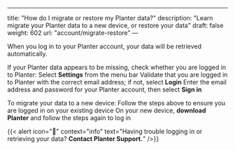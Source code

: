---
title: "How do I migrate or restore my Planter data?"
description: "Learn migrate your Planter data to a new device, or restore your data"
draft: false
weight: 602
url: "account/migrate-restore”
—

When you log in to your Planter account, your data will be retrieved automatically.

If your Planter data appears to be missing, check whether you are logged in to Planter:
Select **Settings** from the menu bar
Validate that you are logged in to Planter with the correct email address; if not, select **Login**
Enter the email address and password for your Planter account, then select **Sign in**

To migrate your data to a new device:
Follow the steps above to ensure you are logged in on your existing device
On your new device, **download Planter** and follow the steps again to log in

{{< alert icon="🥬" context="info" text="Having trouble logging in or retrieving your data? **Contact Planter Support.**" />}}
